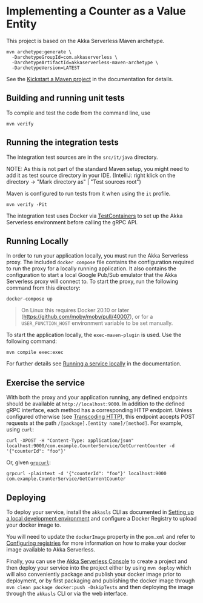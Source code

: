 # Implementing a Counter as a Value Entity

This project is based on the Akka Serverless Maven archetype.

```shell
mvn archetype:generate \
  -DarchetypeGroupId=com.akkaserverless \
  -DarchetypeArtifactId=akkaserverless-maven-archetype \
  -DarchetypeVersion=LATEST
```

See the [Kickstart a Maven project](https://developer.lightbend.com/docs/akka-serverless/java/kickstart.html) in the documentation for details.

## Building and running unit tests

To compile and test the code from the command line, use

```shell
mvn verify
```

## Running the integration tests

The integration test sources are in the `src/it/java` directory.

NOTE: As this is not part of the standard Maven setup, you might need to add it as test source directory in your IDE. (IntelliJ: right klick on the directory -> "Mark directory as" | "Test sources root")

Maven is configured to run tests from it when using the `it` profile.

```shell
mvn verify -Pit
```

The integration test uses Docker via [TestContainers](https://www.testcontainers.org/) to set up the Akka Serverless environment before calling the gRPC API.

## Running Locally

In order to run your application locally, you must run the Akka Serverless proxy. The included `docker compose` file contains the configuration required to run the proxy for a locally running application.
It also contains the configuration to start a local Google Pub/Sub emulator that the Akka Serverless proxy will connect to.
To start the proxy, run the following command from this directory:

```
docker-compose up
```

> On Linux this requires Docker 20.10 or later (https://github.com/moby/moby/pull/40007),
> or for a `USER_FUNCTION_HOST` environment variable to be set manually.

To start the application locally, the `exec-maven-plugin` is used. Use the following command:

```
mvn compile exec:exec
```

For further details see [Running a service locally](https://developer.lightbend.com/docs/akka-serverless/developing/running-service-locally.html) in the documentation.

## Exercise the service

With both the proxy and your application running, any defined endpoints should be available at `http://localhost:9000`. In addition to the defined gRPC interface, each method has a corresponding HTTP endpoint. Unless configured otherwise (see [Transcoding HTTP](https://docs.lbcs.dev/js-services/proto.html#_transcoding_http)), this endpoint accepts POST requests at the path `/[package].[entity name]/[method]`. For example, using `curl`:

```shell
curl -XPOST -H "Content-Type: application/json" localhost:9000/com.example.CounterService/GetCurrentCounter -d '{"counterId": "foo"}'
```

Or, given [`grpcurl`](https://github.com/fullstorydev/grpcurl):

```shell
grpcurl -plaintext -d '{"counterId": "foo"}' localhost:9000 com.example.CounterService/GetCurrentCounter 
```

## Deploying

To deploy your service, install the `akkasls` CLI as documented in
[Setting up a local development environment](https://developer.lightbend.com/docs/akka-serverless/setting-up/)
and configure a Docker Registry to upload your docker image to.

You will need to update the `dockerImage` property in the `pom.xml` and refer to
[Configuring registries](https://developer.lightbend.com/docs/akka-serverless/projects/container-registries.html)
for more information on how to make your docker image available to Akka Serverless.

Finally, you can use the [Akka Serverless Console](https://console.akkaserverless.com)
to create a project and then deploy your service into the project either by using `mvn deploy` which
will also conveniently package and publish your docker image prior to deployment, or by first packaging and
publishing the docker image through `mvn clean package docker:push -DskipTests` and then deploying the image
through the `akkasls` CLI or via the web interface.
